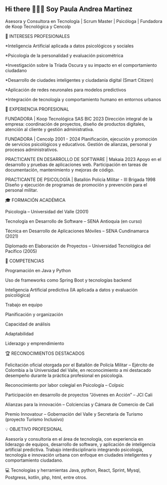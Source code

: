 ## Hi there 👋👩‍💻 Soy Paula Andrea Martinez

Asesora y Consultora en Tecnología | Scrum Master | Psicóloga | Fundadora de Koop Tecnológica y Cencolp


🚀 INTERESES PROFESIONALES

*Inteligencia Artificial aplicada a datos psicológicos y sociales

*Psicología de la personalidad y evaluación psicométrica

*Investigación sobre la Tríada Oscura y su impacto en el comportamiento ciudadano

*Desarrollo de ciudades inteligentes y ciudadanía digital (Smart Citizen)

*Aplicación de redes neuronales para modelos predictivos

*Integración de tecnología y comportamiento humano en entornos urbanos


💼 EXPERIENCIA PROFESIONAL

FUNDADORA | Koop Tecnológica SAS BIC 2023 Dirección integral de la empresa: coordinación de proyectos, 
diseño de productos digitales, atención al cliente y gestión administrativa.

FUNDADORA | Cencolp 2001 - 2024 Planificación, ejecución y promoción de servicios psicológicos y educativos. 
Gestión de alianzas, personal y procesos administrativos.

PRACTICANTE EN DESARROLLO DE SOFTWARE | Makaia 2023 Apoyo en el desarrollo y pruebas de aplicaciones web. 
Participación en tareas de documentación, mantenimiento y mejoras de código.

PRACTICANTE DE PSICOLOGÍA | Batallón Policía Militar - III Brigada 1998 Diseño y ejecución de programas de 
promoción y prevención para el personal militar.


🎓 FORMACIÓN ACADÉMICA

Psicología – Universidad del Valle (2001)

Tecnología en Desarrollo de Software – SENA Antioquia (en curso)

Técnica en Desarrollo de Aplicaciones Móviles – SENA Cundinamarca (2021)

Diplomado en Elaboración de Proyectos – Universidad Tecnológica del Pacífico (2005)



🧠 COMPETENCIAS

Programación en Java y Python

Uso de frameworks como Spring Boot y tecnologías backend

Inteligencia Artificial predictiva (IA aplicada a datos y evaluación psicológica)

Trabajo en equipo

Planificación y organización

Capacidad de análisis

Adaptabilidad

Liderazgo y emprendimiento



🏆 RECONOCIMIENTOS DESTACADOS

Felicitación oficial otorgada por el Batallón de Policía Militar – Ejército de Colombia a la Universidad del Valle, en reconocimiento a mi destacado desempeño durante la práctica profesional en psicología.

Reconocimiento por labor colegial en Psicología – Colpsic

Participación en desarrollo de proyectos “Jóvenes en Acción” – JCI Cali

Alianzas para la innovación – Colciencias y Cámara de Comercio de Cali

Premio Innovatour – Gobernación del Valle y Secretaría de Turismo (proyecto Turismo Inclusivo)



💡 OBJETIVO PROFESIONAL

Asesoría y consultoría en el área de tecnología, con experiencia en liderazgo de equipos, desarrollo de software, y aplicación de inteligencia artificial predictiva. 
Trabajo interdisciplinario integrando psicología, tecnología e innovación urbana con enfoque en ciudades inteligentes y comportamiento ciudadano.

💻 Tecnologías y herramientas
Java, python, React, Sprint, Mysql, Postgress, kotlin, php, html, entre otros.

<!--
**paulajob212/paulajob212** is a ✨ _special_ ✨ repository because its `README.md` (this file) appears on your GitHub profile.

Here are some ideas to get you started:

- 🔭 I’m currently working on ...
- 🌱 I’m currently learning ...
- 👯 I’m looking to collaborate on ...
- 🤔 I’m looking for help with ...
- 💬 Ask me about ...
- 📫 How to reach me: ...
- 😄 Pronouns: ...
- ⚡ Fun fact: ...
-->
